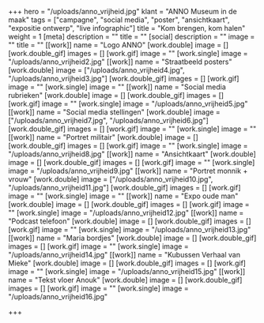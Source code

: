 +++
hero = "/uploads/anno_vrijheid.jpg"
klant = "ANNO Museum in de maak"
tags = ["campagne", "social media", "poster", "ansichtkaart", "expositie ontwerp", "live infographic"]
title = "Kom brengen, kom halen"
weight = 1
[meta]
description = ""
title = ""
[social]
description = ""
image = ""
title = ""
[[work]]
name = "Logo ANNO"
[work.double]
image = []
[work.double_gif]
images = []
[work.gif]
image = ""
[work.single]
image = "/uploads/anno_vrijheid2.jpg"
[[work]]
name = "Straatbeeld posters"
[work.double]
image = ["/uploads/anno_vrijheid4.jpg", "/uploads/anno_vrijheid3.jpg"]
[work.double_gif]
images = []
[work.gif]
image = ""
[work.single]
image = ""
[[work]]
name = "Social media rubrieken"
[work.double]
image = []
[work.double_gif]
images = []
[work.gif]
image = ""
[work.single]
image = "/uploads/anno_vrijheid5.jpg"
[[work]]
name = "Social media stellingen"
[work.double]
image = ["/uploads/anno_vrijheid7.jpg", "/uploads/anno_vrijheid6.jpg"]
[work.double_gif]
images = []
[work.gif]
image = ""
[work.single]
image = ""
[[work]]
name = "Portret militair"
[work.double]
image = []
[work.double_gif]
images = []
[work.gif]
image = ""
[work.single]
image = "/uploads/anno_vrijheid8.jpg"
[[work]]
name = "Ansichtkaart"
[work.double]
image = []
[work.double_gif]
images = []
[work.gif]
image = ""
[work.single]
image = "/uploads/anno_vrijheid9.jpg"
[[work]]
name = "Portret monnik + vrouw"
[work.double]
image = ["/uploads/anno_vrijheid10.jpg", "/uploads/anno_vrijheid11.jpg"]
[work.double_gif]
images = []
[work.gif]
image = ""
[work.single]
image = ""
[[work]]
name = "Expo oude man"
[work.double]
image = []
[work.double_gif]
images = []
[work.gif]
image = ""
[work.single]
image = "/uploads/anno_vrijheid12.jpg"
[[work]]
name = "Podcast telefoon"
[work.double]
image = []
[work.double_gif]
images = []
[work.gif]
image = ""
[work.single]
image = "/uploads/anno_vrijheid13.jpg"
[[work]]
name = "Maria bordjes"
[work.double]
image = []
[work.double_gif]
images = []
[work.gif]
image = ""
[work.single]
image = "/uploads/anno_vrijheid14.jpg"
[[work]]
name = "Kubussen Verhaal van Mieke"
[work.double]
image = []
[work.double_gif]
images = []
[work.gif]
image = ""
[work.single]
image = "/uploads/anno_vrijheid15.jpg"
[[work]]
name = "Tekst vloer Anouk"
[work.double]
image = []
[work.double_gif]
images = []
[work.gif]
image = ""
[work.single]
image = "/uploads/anno_vrijheid16.jpg"

+++
